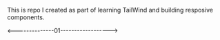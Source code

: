 This is repo I created as part of learning TailWind and building resposive components.

<--------------01------------------>  
